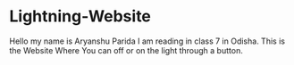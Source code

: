 # Lightning-Website
Hello my name is Aryanshu Parida I am reading in class 7 in Odisha. This is the Website Where You can off or on the light through a button.
